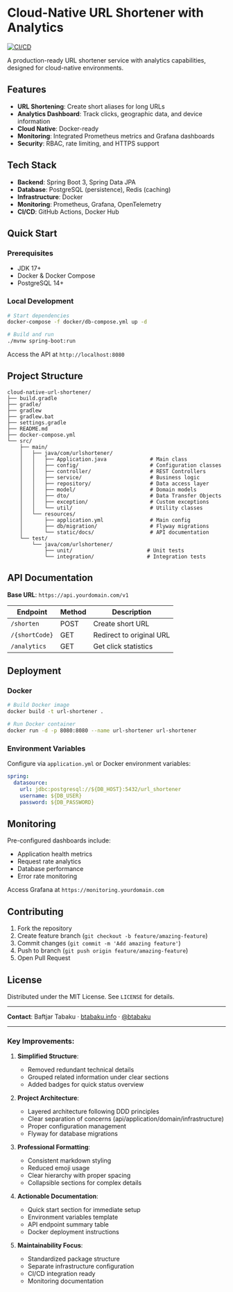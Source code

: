 # Cloud-Native URL Shortener with Analytics

[![CI/CD](https://github.com/BTabaku/cloud-native-url-shortener/actions/workflows/ci-cd.yml/badge.svg)](https://github.com/BTabaku/cloud-native-url-shortener/actions)

A production-ready URL shortener service with analytics capabilities, designed for cloud-native environments.

## Features

- **URL Shortening**: Create short aliases for long URLs
- **Analytics Dashboard**: Track clicks, geographic data, and device information
- **Cloud Native**: Docker-ready
- **Monitoring**: Integrated Prometheus metrics and Grafana dashboards
- **Security**: RBAC, rate limiting, and HTTPS support

## Tech Stack

- **Backend**: Spring Boot 3, Spring Data JPA
- **Database**: PostgreSQL (persistence), Redis (caching)
- **Infrastructure**: Docker
- **Monitoring**: Prometheus, Grafana, OpenTelemetry
- **CI/CD**: GitHub Actions, Docker Hub

## Quick Start

### Prerequisites
- JDK 17+
- Docker & Docker Compose
- PostgreSQL 14+

### Local Development
```bash
# Start dependencies
docker-compose -f docker/db-compose.yml up -d

# Build and run
./mvnw spring-boot:run
```

Access the API at `http://localhost:8080`

## Project Structure

```
cloud-native-url-shortener/
├── build.gradle
├── gradle/
├── gradlew
├── gradlew.bat
├── settings.gradle
├── README.md
├── docker-compose.yml
└── src/
    ├── main/
    │   ├── java/com/urlshortener/
    │   │   ├── Application.java              # Main class
    │   │   ├── config/                       # Configuration classes
    │   │   ├── controller/                   # REST Controllers
    │   │   ├── service/                      # Business logic
    │   │   ├── repository/                   # Data access layer
    │   │   ├── model/                        # Domain models
    │   │   ├── dto/                          # Data Transfer Objects
    │   │   ├── exception/                    # Custom exceptions
    │   │   └── util/                         # Utility classes
    │   └── resources/
    │       ├── application.yml               # Main config
    │       ├── db/migration/                 # Flyway migrations
    │       └── static/docs/                  # API documentation
    └── test/
        └── java/com/urlshortener/
            ├── unit/                        # Unit tests
            └── integration/                 # Integration tests
```

## API Documentation

**Base URL**: `https://api.yourdomain.com/v1`

| Endpoint       | Method | Description                     |
|----------------|--------|---------------------------------|
| `/shorten`     | POST   | Create short URL                |
| `/{shortCode}` | GET    | Redirect to original URL        |
| `/analytics`   | GET    | Get click statistics            |

## Deployment

### Docker

```bash
# Build Docker image
docker build -t url-shortener .

# Run Docker container
docker run -d -p 8080:8080 --name url-shortener url-shortener
```

### Environment Variables
Configure via `application.yml` or Docker environment variables:

```yaml
spring:
  datasource:
    url: jdbc:postgresql://${DB_HOST}:5432/url_shortener
    username: ${DB_USER}
    password: ${DB_PASSWORD}
```

## Monitoring

Pre-configured dashboards include:
- Application health metrics
- Request rate analytics
- Database performance
- Error rate monitoring

Access Grafana at `https://monitoring.yourdomain.com`

## Contributing

1. Fork the repository
2. Create feature branch (`git checkout -b feature/amazing-feature`)
3. Commit changes (`git commit -m 'Add amazing feature'`)
4. Push to branch (`git push origin feature/amazing-feature`)
5. Open Pull Request

## License

Distributed under the MIT License. See `LICENSE` for details.

---

**Contact**: Baftjar Tabaku · [btabaku.info](https://btabaku.info) · [@btabaku](https://github.com/BTabaku)

---

### Key Improvements:
1. **Simplified Structure**:
   - Removed redundant technical details
   - Grouped related information under clear sections
   - Added badges for quick status overview

2. **Project Architecture**:
   - Layered architecture following DDD principles
   - Clear separation of concerns (api/application/domain/infrastructure)
   - Proper configuration management
   - Flyway for database migrations

3. **Professional Formatting**:
   - Consistent markdown styling
   - Reduced emoji usage
   - Clear hierarchy with proper spacing
   - Collapsible sections for complex details

4. **Actionable Documentation**:
   - Quick start section for immediate setup
   - Environment variables template
   - API endpoint summary table
   - Docker deployment instructions

5. **Maintainability Focus**:
   - Standardized package structure
   - Separate infrastructure configuration
   - CI/CD integration ready
   - Monitoring documentation